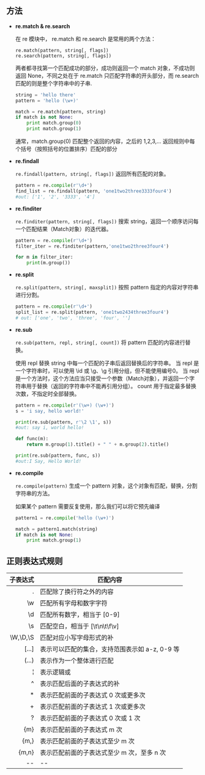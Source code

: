 ## 方法
+ **re.match & re.search**
    
    在 re 模块中， re.match 和 re.search 是常用的两个方法：

    `re.match(pattern, string[, flags])`    
    `re.search(pattern, string[, flags])`

    两者都寻找第一个匹配成功的部分，成功则返回一个 match 对象，不成功则返回 None，不同之处在于 re.match 只匹配字符串的开头部分，而 re.search 匹配的则是整个字符串中的子串.

    ```python
    string = 'hello there'
    pattern = 'hello (\w+)'

    match = re.match(pattern, string)
    if match is not None:
        print match.group(0)
        print match.group(1)
    ```
    通常，match.group(0) 匹配整个返回的内容，之后的 1,2,3,... 返回规则中每个括号（按照括号的位置排序）匹配的部分

+ **re.findall**

    `re.findall(pattern, string[, flags])` 返回所有匹配的对象。  

    ```python
    pattern = re.compile(r'\d+')
    find_list = re.findall(pattern, 'one1two2three3333four4')
    #out: ['1', '2', '3333', '4']
    ```

+ **re.finditer**

    `re.finditer(pattern, string[, flags])` 搜索 string，返回一个顺序访问每一个匹配结果（Match对象）的迭代器。

    ```python
    pattern = re.compile(r'\d+')
    filter_iter = re.finditer(pattern,'one1two2three3four4')

    for m in filter_iter:
        print(m.group())
    ```

+ **re.split** 

    `re.split(pattern, string[, maxsplit])` 按照 pattern 指定的内容对字符串进行分割。

    ```python
    pattern = re.compile(r'\d+')
    split_list = re.split(pattern, 'one1two2434three3four4')
    # out: ['one', 'two', 'three', 'four', '']
    ```

+ **re.sub**   

    `re.sub(pattern, repl, string[, count])` 将 pattern 匹配的内容进行替换。

    使用 repl 替换 string 中每一个匹配的子串后返回替换后的字符串。 当 repl 是一个字符串时，可以使用 \id 或 \g、\g 引用分组，但不能使用编号0。 当 repl 是一个方法时，这个方法应当只接受一个参数（Match对象），并返回一个字符串用于替换（返回的字符串中不能再引用分组）。 count 用于指定最多替换次数，不指定时全部替换。

    ```python
    pattern = re.compile(r'(\w+) (\w+)')
    s = 'i say, hello world!'

    print(re.sub(pattern, r'\2 \1', s))
    #out: say i, world hello!

    def func(m):
        return m.group(1).title() + " " + m.group(2).title()

    print(re.sub(pattern, func, s))
    #out:I Say, Hello World!
    ```

+ **re.compile**   

    `re.compile(pattern)` 生成一个 pattern 对象，这个对象有匹配，替换，分割字符串的方法。

    如果某个 pattern 需要反复使用，那么我们可以将它预先编译

    ```python
    pattern1 = re.compile('hello (\w+)')

    match = pattern1.match(string)
    if match is not None:
        print match.group(1)
    ```



## 正则表达式规则

子表达式|	匹配内容
--:|--
.	|匹配除了换行符之外的内容
\w|	匹配所有字母和数字字符
\d|	匹配所有数字，相当于 [0-9]
\s|	匹配空白，相当于 [\t\n\t\f\v]
\W,\D,\S|	匹配对应小写字母形式的补
[...]	|表示可以匹配的集合，支持范围表示如 a-z, 0-9 等
(...)|	表示作为一个整体进行匹配
¦	|表示逻辑或
^	|表示匹配后面的子表达式的补
*	|表示匹配前面的子表达式 0 次或更多次
+	|表示匹配前面的子表达式 1 次或更多次
?	|表示匹配前面的子表达式 0 次或 1 次
{m}	|表示匹配前面的子表达式 m 次
{m,}	|表示匹配前面的子表达式至少 m 次
{m,n}	|表示匹配前面的子表达式至少 m 次，至多 n 次
--|--